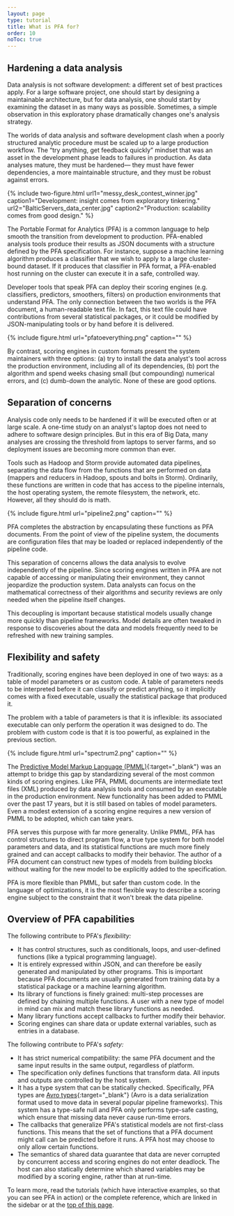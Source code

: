 ```yaml
---
layout: page
type: tutorial
title: What is PFA for?
order: 10
noToc: true
---
```


## Hardening a data analysis

Data analysis is not software development: a different set of best practices apply.  For a large software project, one should start by designing a maintainable architecture, but for data analysis, one should start by examining the dataset in as many ways as possible.  Sometimes, a simple observation in this exploratory phase dramatically changes one's analysis strategy.

The worlds of data analysis and software development clash when a poorly structured analytic procedure must be scaled up to a large production workflow.  The “try anything, get feedback quickly” mindset that was an asset in the development phase leads to failures in production.  As data analyses mature, they must be hardened— they must have fewer dependencies, a more maintainable structure, and they must be robust against errors.

{% include two-figure.html url1="messy_desk_contest_winner.jpg" caption1="Development: insight comes from exploratory tinkering." url2="BalticServers_data_center.jpg" caption2="Production: scalability comes from good design." %}

The Portable Format for Analytics (PFA) is a common language to help smooth the transition from development to production.  PFA-enabled analysis tools produce their results as JSON documents with a structure defined by the PFA specification.  For instance, suppose a machine learning algorithm produces a classifier that we wish to apply to a large cluster-bound dataset.  If it produces that classifier in PFA format, a PFA-enabled host running on the cluster can execute it in a safe, controlled way.

Developer tools that speak PFA can deploy their scoring engines (e.g. classifiers, predictors, smoothers, filters) on production environments that understand PFA.  The only connection between the two worlds is the PFA document, a human-readable text file.  In fact, this text file could have contributions from several statistical packages, or it could be modified by JSON-manipulating tools or by hand before it is delivered.

{% include figure.html url="pfatoeverything.png" caption="" %}

By contrast, scoring engines in custom formats present the system maintainers with three options: (a) try to install the data analyst's tool across the production environment, including all of its dependencies, (b) port the algorithm and spend weeks chasing small (but compounding) numerical errors, and (c) dumb-down the analytic.  None of these are good options.

## Separation of concerns

Analysis code only needs to be hardened if it will be executed often or at large scale.  A one-time study on an analyst's laptop does not need to adhere to software design principles.  But in this era of Big Data, many analyses are crossing the threshold from laptops to server farms, and so deployment issues are becoming more common than ever.

Tools such as Hadoop and Storm provide automated data pipelines, separating the data flow from the functions that are performed on data (mappers and reducers in Hadoop, spouts and bolts in Storm).  Ordinarily, these functions are written in code that has access to the pipeline internals, the host operating system, the remote filesystem, the network, etc.  However, all they should do is math.

{% include figure.html url="pipeline2.png" caption="" %}

PFA completes the abstraction by encapsulating these functions as PFA documents.  From the point of view of the pipeline system, the documents are configuration files that may be loaded or replaced independently of the pipeline code.

This separation of concerns allows the data analysis to evolve independently of the pipeline.  Since scoring engines written in PFA are not capable of accessing or manipulating their environment, they cannot jeopardize the production system.  Data analysts can focus on the mathematical correctness of their algorithms and security reviews are only needed when the pipeline itself changes.

This decoupling is important because statistical models usually change more quickly than pipeline frameworks.  Model details are often tweaked in response to discoveries about the data and models frequently need to be refreshed with new training samples.

## Flexibility and safety

Traditionally, scoring engines have been deployed in one of two ways: as a table of model parameters or as custom code.  A table of parameters needs to be interpreted before it can classify or predict anything, so it implicitly comes with a fixed executable, usually the statistical package that produced it.

The problem with a table of parameters is that it is inflexible: its associated executable can only perform the operation it was designed to do.  The problem with custom code is that it is too powerful, as explained in the previous section.

{% include figure.html url="spectrum2.png" caption="" %}

The [Predictive Model Markup Language (PMML)](http://www.dmg.org/){:target="_blank"} was an attempt to bridge this gap by standardizing several of the most common kinds of scoring engines.  Like PFA, PMML documents are intermediate text files (XML) produced by data analysis tools and consumed by an executable in the production environment.  New functionality has been added to PMML over the past 17 years, but it is still based on tables of model parameters.  Even a modest extension of a scoring engine requires a new version of PMML to be adopted, which can take years.

PFA serves this purpose with far more generality.  Unlike PMML, PFA has control structures to direct program flow, a true type system for both model parameters and data, and its statistical functions are much more finely grained and can accept callbacks to modify their behavior.  The author of a PFA document can construct new types of models from building blocks without waiting for the new model to be explicitly added to the specification.

PFA is more flexible than PMML, but safer than custom code.  In the language of optimizations, it is the most flexible way to describe a scoring engine subject to the constraint that it won't break the data pipeline.

## Overview of PFA capabilities

The following contribute to PFA's _flexibility:_

* It has control structures, such as conditionals, loops, and user-defined functions (like a typical programming language).
* It is entirely expressed within JSON, and can therefore be easily generated and manipulated by other programs.  This is important because PFA documents are usually generated from training data by a statistical package or a machine learning algorithm.
* Its library of functions is finely grained: multi-step processes are defined by chaining multiple functions.  A user with a new type of model in mind can mix and match these library functions as needed.
* Many library functions accept callbacks to further modify their behavior.
* Scoring engines can share data or update external variables, such as entries in a database.

The following contribute to PFA's _safety:_

* It has strict numerical compatibility: the same PFA document and the same input results in the same output, regardless of platform.
* The specification only defines functions that transform data.  All inputs and outputs are controlled by the host system.
* It has a type system that can be statically checked.  Specifically, PFA types are [Avro types](http://avro.apache.org/){:target="_blank"} (Avro is a data serialization format used to move data in several popular pipeline frameworks).  This system has a type-safe null and PFA only performs type-safe casting, which ensure that missing data never cause run-time errors.
* The callbacks that generalize PFA's statistical models are not first-class functions.  This means that the set of functions that a PFA document might call can be predicted before it runs.  A PFA host may choose to only allow certain functions.
* The semantics of shared data guarantee that data are never corrupted by concurrent access and scoring engines do not enter deadlock.  The host can also statically determine which shared variables may be modified by a scoring engine, rather than at run-time.

To learn more, read the tutorials (which have interactive examples, so that you can see PFA in action) or the complete reference, which are linked in the sidebar or at the <a href="#top-of-page" onclick="$('body').animate({scrollTop: 0}, 1000); return false;">top of this page</a>.
